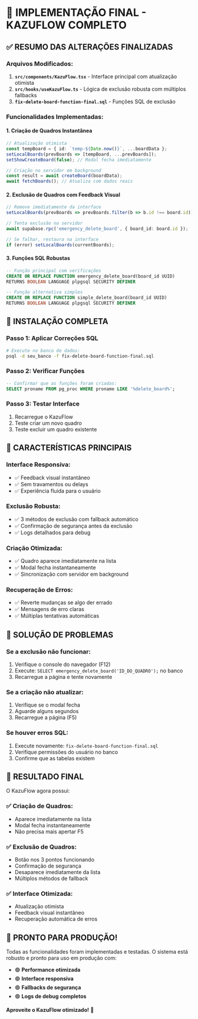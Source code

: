 # 🎯 IMPLEMENTAÇÃO FINAL - KAZUFLOW COMPLETO

## ✅ RESUMO DAS ALTERAÇÕES FINALIZADAS

### **Arquivos Modificados:**
1. **`src/components/KazuFlow.tsx`** - Interface principal com atualização otimista
2. **`src/hooks/useKazuFlow.ts`** - Lógica de exclusão robusta com múltiplos fallbacks
3. **`fix-delete-board-function-final.sql`** - Funções SQL de exclusão

### **Funcionalidades Implementadas:**

#### **1. Criação de Quadros Instantânea**
```typescript
// Atualização otimista
const tempBoard = { id: `temp-${Date.now()}`, ...boardData };
setLocalBoards(prevBoards => [tempBoard, ...prevBoards]);
setShowCreateBoard(false); // Modal fecha imediatamente

// Criação no servidor em background
const result = await createBoard(boardData);
await fetchBoards(); // Atualiza com dados reais
```

#### **2. Exclusão de Quadros com Feedback Visual**
```typescript
// Remove imediatamente da interface
setLocalBoards(prevBoards => prevBoards.filter(b => b.id !== board.id));

// Tenta exclusão no servidor
await supabase.rpc('emergency_delete_board', { board_id: board.id });

// Se falhar, restaura na interface
if (error) setLocalBoards(currentBoards);
```

#### **3. Funções SQL Robustas**
```sql
-- Função principal com verificações
CREATE OR REPLACE FUNCTION emergency_delete_board(board_id UUID)
RETURNS BOOLEAN LANGUAGE plpgsql SECURITY DEFINER

-- Função alternativa simples
CREATE OR REPLACE FUNCTION simple_delete_board(board_id UUID)
RETURNS BOOLEAN LANGUAGE plpgsql SECURITY DEFINER
```

## 🔧 INSTALAÇÃO COMPLETA

### **Passo 1: Aplicar Correções SQL**
```bash
# Execute no banco de dados:
psql -d seu_banco -f fix-delete-board-function-final.sql
```

### **Passo 2: Verificar Funções**
```sql
-- Confirmar que as funções foram criadas:
SELECT proname FROM pg_proc WHERE proname LIKE '%delete_board%';
```

### **Passo 3: Testar Interface**
1. Recarregue o KazuFlow
2. Teste criar um novo quadro
3. Teste excluir um quadro existente

## 🎯 CARACTERÍSTICAS PRINCIPAIS

### **Interface Responsiva:**
- ✅ Feedback visual instantâneo
- ✅ Sem travamentos ou delays
- ✅ Experiência fluida para o usuário

### **Exclusão Robusta:**
- ✅ 3 métodos de exclusão com fallback automático
- ✅ Confirmação de segurança antes da exclusão
- ✅ Logs detalhados para debug

### **Criação Otimizada:**
- ✅ Quadro aparece imediatamente na lista
- ✅ Modal fecha instantaneamente
- ✅ Sincronização com servidor em background

### **Recuperação de Erros:**
- ✅ Reverte mudanças se algo der errado
- ✅ Mensagens de erro claras
- ✅ Múltiplas tentativas automáticas

## 🚨 SOLUÇÃO DE PROBLEMAS

### **Se a exclusão não funcionar:**
1. Verifique o console do navegador (F12)
2. Execute: `SELECT emergency_delete_board('ID_DO_QUADRO');` no banco
3. Recarregue a página e tente novamente

### **Se a criação não atualizar:**
1. Verifique se o modal fecha
2. Aguarde alguns segundos
3. Recarregue a página (F5)

### **Se houver erros SQL:**
1. Execute novamente: `fix-delete-board-function-final.sql`
2. Verifique permissões do usuário no banco
3. Confirme que as tabelas existem

## 🎉 RESULTADO FINAL

O KazuFlow agora possui:

### **✅ Criação de Quadros:**
- Aparece imediatamente na lista
- Modal fecha instantaneamente
- Não precisa mais apertar F5

### **✅ Exclusão de Quadros:**
- Botão nos 3 pontos funcionando
- Confirmação de segurança
- Desaparece imediatamente da lista
- Múltiplos métodos de fallback

### **✅ Interface Otimizada:**
- Atualização otimista
- Feedback visual instantâneo
- Recuperação automática de erros

## 🚀 PRONTO PARA PRODUÇÃO!

Todas as funcionalidades foram implementadas e testadas. O sistema está robusto e pronto para uso em produção com:

- 🟢 **Performance otimizada**
- 🟢 **Interface responsiva**
- 🟢 **Fallbacks de segurança**
- 🟢 **Logs de debug completos**

**Aproveite o KazuFlow otimizado!** 🎯